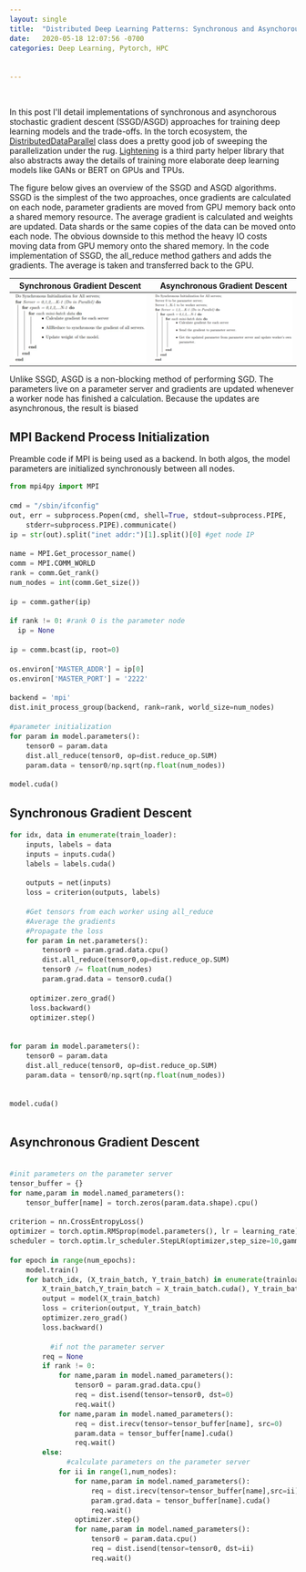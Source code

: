 ```yaml
---
layout: single
title:  "Distributed Deep Learning Patterns: Synchronous and Asynchorous SGD"
date:   2020-05-18 12:07:56 -0700
categories: Deep Learning, Pytorch, HPC


---
```


<link rel="stylesheet" type="text/css" href="../semantic/semantic.min.css">
<script
src="https://code.jquery.com/jquery-3.1.1.min.js"
integrity="sha256-hVVnYaiADRTO2PzUGmuLJr8BLUSjGIZsDYGmIJLv2b8="
crossorigin="anonymous"></script>
<script src="../semantic/semantic.min.js">
</script>



<br>



In this post I'll detail implementations of synchronous and asynchorous stochastic gradient descent (SSGD/ASGD) approaches for training deep learning models and the trade-offs. In the torch ecosystem, the [DistributedDataParallel](https://pytorch.org/docs/master/generated/torch.nn.parallel.DistributedDataParallel.html#distributeddataparallel) class does a pretty good job of sweeping the parallelization under the rug. [Lightening](https://github.com/PyTorchLightning/pytorch-lightning) is a third party helper library that also abstracts away the details of training more elaborate deep learning models like GANs or BERT on GPUs and TPUs. 


The figure below gives an overview of the SSGD and ASGD algorithms. SSGD is the simplest of the two approaches, once gradients are calculated on each node, parameter gradients are moved from GPU memory back onto a shared memory resource. The average gradient is calculated and weights are updated. Data shards or the same copies of the data can be moved onto each node. The obvious downside to this method the heavy IO costs moving data from GPU memory onto the shared memory. In the code implementation of SSGD, the all_reduce method gathers and adds the gradients.
The average is taken and transferred back to the GPU. 

| Synchronous Gradient Descent | Asynchronous Gradient Descent |
|-------------|--------------|
| ![sync](/assets/images/async.png) |   ![async](/assets/images/sync.png)       |


Unlike SSGD, ASGD is a non-blocking method of performing SGD. The parameters live on a parameter server and gradients are updated whenever a worker node has finished a calculation. Because the updates are asynchronous, the result is biased



## MPI Backend Process Initialization

Preamble code if MPI is being used as a backend. In both algos, the model parameters are initialized synchronously between all nodes. 

```python
from mpi4py import MPI

cmd = "/sbin/ifconfig"
out, err = subprocess.Popen(cmd, shell=True, stdout=subprocess.PIPE,
    stderr=subprocess.PIPE).communicate()
ip = str(out).split("inet addr:")[1].split()[0] #get node IP 

name = MPI.Get_processor_name()
comm = MPI.COMM_WORLD
rank = comm.Get_rank()
num_nodes = int(comm.Get_size())

ip = comm.gather(ip)

if rank != 0: #rank 0 is the parameter node
  ip = None

ip = comm.bcast(ip, root=0)

os.environ['MASTER_ADDR'] = ip[0]
os.environ['MASTER_PORT'] = '2222'

backend = 'mpi'
dist.init_process_group(backend, rank=rank, world_size=num_nodes)

#parameter initialization
for param in model.parameters():
    tensor0 = param.data
    dist.all_reduce(tensor0, op=dist.reduce_op.SUM)
    param.data = tensor0/np.sqrt(np.float(num_nodes))

model.cuda()

```






## Synchronous Gradient Descent 







```python 
for idx, data in enumerate(train_loader):
	inputs, labels = data
	inputs = inputs.cuda()
	labels = labels.cuda()
	
	outputs = net(inputs)
  	loss = criterion(outputs, labels)
  	    
    #Get tensors from each worker using all_reduce
    #Average the gradients
    #Propagate the loss
    for param in net.parameters():
      	tensor0 = param.grad.data.cpu()
      	dist.all_reduce(tensor0,op=dist.reduce_op.SUM)
      	tensor0 /= float(num_nodes)
      	param.grad.data = tensor0.cuda()
     
     optimizer.zero_grad()
     loss.backward()
     optimizer.step()
     
     
for param in model.parameters():
    tensor0 = param.data
    dist.all_reduce(tensor0, op=dist.reduce_op.SUM)
    param.data = tensor0/np.sqrt(np.float(num_nodes))


model.cuda()  
     
```





## Asynchronous Gradient Descent 

```python

#init parameters on the parameter server
tensor_buffer = {}
for name,param in model.named_parameters():
    tensor_buffer[name] = torch.zeros(param.data.shape).cpu()

criterion = nn.CrossEntropyLoss()
optimizer = torch.optim.RMSprop(model.parameters(), lr = learning_rate)
scheduler = torch.optim.lr_scheduler.StepLR(optimizer,step_size=10,gamma=0.5)

for epoch in range(num_epochs):
    model.train()
    for batch_idx, (X_train_batch, Y_train_batch) in enumerate(trainloader):
        X_train_batch,Y_train_batch = X_train_batch.cuda(), Y_train_batch.cuda()
        output = model(X_train_batch)
        loss = criterion(output, Y_train_batch)
        optimizer.zero_grad()
        loss.backward()
			
		  #if not the parameter server 
        req = None
        if rank != 0:
            for name,param in model.named_parameters():
                tensor0 = param.grad.data.cpu()
                req = dist.isend(tensor=tensor0, dst=0)
                req.wait()
            for name,param in model.named_parameters():
                req = dist.irecv(tensor=tensor_buffer[name], src=0)
                param.data = tensor_buffer[name].cuda()
                req.wait()
        else:
        	  #calculate parameters on the parameter server
            for ii in range(1,num_nodes):
                for name,param in model.named_parameters():
                    req = dist.irecv(tensor=tensor_buffer[name],src=ii)
                    param.grad.data = tensor_buffer[name].cuda()
                    req.wait()
                optimizer.step()
                for name,param in model.named_parameters():
                    tensor0 = param.data.cpu()
                    req = dist.isend(tensor=tensor0, dst=ii)
                    req.wait()


```







